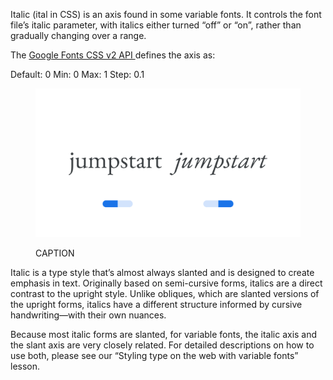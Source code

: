
Italic (ital in CSS) is an axis found in some variable fonts. It controls the font file’s italic parameter, with italics either turned “off” or “on”, rather than gradually changing over a range.

The [Google Fonts CSS v2 API ](https://developers.google.com/fonts/docs/css2) defines the axis as:

Default: 0     Min: 0     Max: 1     Step: 0.1

<figure>

![ALT_TEXT](images/thumbnail.svg)
<figcaption>CAPTION</figcaption>

</figure>

Italic is a type style that’s almost always slanted and is designed to create emphasis in text. Originally based on semi-cursive forms, italics are a direct contrast to the upright style. Unlike obliques, which are slanted versions of the upright forms, italics have a different structure informed by cursive handwriting—with their own nuances.

Because most italic forms are slanted, for variable fonts, the italic axis and the slant axis are very closely related. For detailed descriptions on how to use both, please see our “Styling type on the web with variable fonts” lesson.
